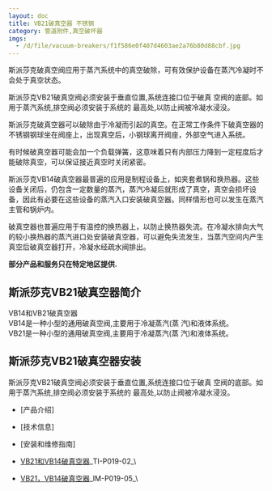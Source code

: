 ```yaml
---
layout: doc
title: VB21破真空器 不锈钢
category: 管道附件,真空破坏器
imgs:
  - /d/file/vacuum-breakers/f1f586e0f407d4603ae2a76b80d88cbf.jpg
---
```


斯派莎克破真空阀应用于蒸汽系统中的真空破除，可有效保护设备在蒸汽冷凝时不会处于真空状态。

斯派莎克VB21破真空阀必须安装于垂直位置,系统连接口位于破真 空阀的底部。如用于蒸汽系统,排空阀必须安装于系统的 最高处,以防止阀被冷凝水浸没。

斯派莎克破真空器可以破除由于冷凝而引起的真空。在正常工作条件下破真空器的不锈钢钢球坐在阀座上，出现真空后，小钢球离开阀座，外部空气进入系统。

有时候破真空器可能会加一个负载弹簧，这意味着只有内部压力降到一定程度后才能破除真空，可以保证接近真空时关闭紧密。

斯派莎克VB14破真空器最普遍的应用是制程设备上，如夹套煮锅和换热器。这些设备关闭后，仍包含一定数量的蒸汽，蒸汽冷凝后就形成了真空，真空会损坏设备，因此有必要在这些设备的蒸汽入口安装破真空器。同样情形也可以发生在蒸汽主管和锅炉内。

破真空器也普遍应用于有温控的换热器上，以防止换热器失流。在冷凝水排向大气的较小换热器的蒸汽进口处安装破真空器，可以避免失流发生，当蒸汽空间内产生真空后破真空器打开，冷凝水经疏水阀排出。

**部分产品和服务只在特定地区提供.**

## 斯派莎克VB21破真空器简介

VB14和VB21破真空器  
VB14是一种小型的通用破真空阀,主要用于冷凝蒸汽(蒸 汽)和液体系统。  
VB21是一种小型的通用破真空阀,主要用于冷凝蒸汽(蒸 汽)和液体系统。

## 斯派莎克VB21破真空器安装

斯派莎克VB21破真空阀必须安装于垂直位置,系统连接口位于破真 空阀的底部。如用于蒸汽系统,排空阀必须安装于系统的 最高处,以防止阀被冷凝水浸没。

- [产品介绍]
- [技术信息]
- [安装和维修指南]

- [VB21和VB14破真空器](https://assets.spiraxvalve.com/pdf/TI-P019-02-VB14和VB21%20破真空器.pdf)\_TI-P019-02\_\

- [VB21，VB14破真空器](https://assets.spiraxvalve.com/pdf/IM-P019-05-VB14%2021破真空器.pdf)\_IM-P019-05\_\
